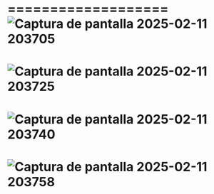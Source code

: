

===================
![Captura de pantalla 2025-02-11 203705](https://github.com/user-attachments/assets/da088125-90a3-4bf0-86d4-148a88aac278)
====================================================================
![Captura de pantalla 2025-02-11 203725](https://github.com/user-attachments/assets/fa7f0ea4-bf42-4ba3-bc8e-f4276a803c14)
====================================================================
![Captura de pantalla 2025-02-11 203740](https://github.com/user-attachments/assets/6d4b4ef1-d8e7-46d7-a007-29fe24574131)
====================================================================
![Captura de pantalla 2025-02-11 203758](https://github.com/user-attachments/assets/24582ea3-f0e9-486a-aec0-183c4ddd529b)
====================================================================
